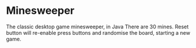 # Minesweeper
The classic desktop game minesweeper, in Java
There are 30 mines. Reset button will re-enable press buttons and randomise the board, starting a new game.
